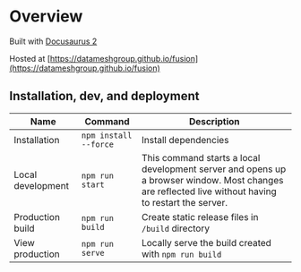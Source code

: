 
# Overview

Built with [Docusaurus 2](https://docusaurus.io/)

Hosted at [https://datameshgroup.github.io/fusion](https://datameshgroup.github.io/fusion)

## Installation, dev, and deployment
| Name                 | Command                            | Description                                |
|----------------------|------------------------------------|--------------------------------------------|
| Installation         | `npm install --force`              | Install dependencies
| Local development    | `npm run start`                    | This command starts a local development server and opens up a browser window. Most changes are reflected live without having to restart the server.
| Production build     | `npm run build`                    | Create static release files in `/build` directory
| View production      | `npm run serve`                    | Locally serve the build created with `npm run build` |